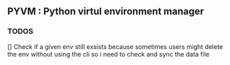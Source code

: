 ## PYVM : Python virtul environment manager

### TODOS
[] Check if a given env still exsists because sometimes users might delete the env without using
    the cli so i need to check and sync the data file

